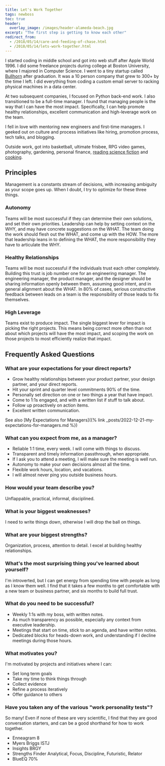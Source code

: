 ```yaml
---
title: Let's Work Together
tags: newboss
toc: true
header:
  overlay_image: /images/header-alameda-beach.jpg
excerpt: "The first step is getting to know each other"
redirect_from:
  - /2018/05/14/care-and-feeding-of-chase.html
  - /2018/05/14/lets-work-together.html
---
```


I started coding in middle school and got into web stuff after Apple World 1996.
I did some freelance projects during college at Boston University, where I majored in
Computer Science. I went to a tiny startup called [Bullhorn](https://www.bullhorn.com/) after graduation. It
was a 10 person company that grew to 300+ by the time I left. I did everything from coding 
a custom email server to racking physical machines in a data center.

At two subsequent companies, I focused on Python back-end work. I also
transitioned to be a full-time manager. I found that managing people is the
way that I can have the most impact. Specifically, I can help promote healthy
relationships, excellent communication and high-leverage work on the team.

I fell in love with mentoring new engineers and first-time managers. I geeked out on
culture and process initiatives like hiring, promotion process, tech talks,
and blogging.

Outside work, got into basketball, ultimate frisbee, RPG video games,
photography, gardening, personal finance,
[reading science fiction](https://www.goodreads.com/user/show/9297327-chase-seibert)
and [cooking](https://www.dropbox.com/s/j16y65jm26780n8/cookbook.pdf?dl=0).

## Principles

Management is a constants stream of decisions, with increasing ambiguity as your
scope goes up. When I doubt, I try to optimize for these three things. 

### Autonomy

Teams will be most successful if they can determine their own solutions, and set 
their own priorities. Leadership can help by setting context on the WHY, and may 
have concrete suggestions on the WHAT. The team doing the work should flesh out
the WHAT, and come up with the HOW. The more that leadership leans in to defining
the WHAT, the more responsibility they have to articulate the WHY. 

### Healthy Relationships

Teams will be most successful if the individuals trust each other completely. 
Building this trust is job number one for an engineering manager. The engineering 
manager, the product manager, and the designer should be sharing information openly 
between them, assuming good intent, and in general alignment about the WHAT. In 80% 
of cases, serious constructive feedback between leads on a team is the responsibility 
of those leads to fix themselves. 

### High Leverage

Teams exist to produce impact. The single biggest lever for impact is picking the 
right projects. This means being correct more often than not about which projects will
have the most impact, and scoping the work on those projects to most efficiently realize 
that impact. 

## Frequently Asked Questions

### What are your expectations for your direct reports?

- Grow healthy relationships between your product partner, your design partner, and your direct reports.
- Hit your sprint and quarter level commitments 90% of the time.
- Personally set direction on one or two things a year that have impact.
- Come to 1:1s engaged, and with a written list if stuff to talk about.
- Follow up proactively on action items.
- Excellent written communication.

See also [My Expectations for Managers]({% link _posts/2022-12-21-my-expectations-for-managers.md %})

### What can you expect from me, as a manager?

- Reliable 1:1 time, every week. I will come with things to discuss.
- Transparent and timely information passthrough, when appropriate. 
- If I ask you to attend a meeting, I will make sure the meeting is well run.
- Autonomy to make your own decisions almost all the time.
- Flexible work hours, location, and vacations.
- I will almost never ping you outside business hours.

### How would your team describe you?

Unflappable, practical, informal, disciplined.

### What is your biggest weaknesses?

I need to write things down, otherwise I will drop the ball on things. 

### What are your biggest strengths?

Organization, process, attention to detail. I excel at building healthy relationships.

### What's the most surprising thing you've learned about yourself?

I'm introverted, but I can get energy from spending time with people as long as
I know them well. I find that it takes a few months to get comfortable with a new
team or business partner, and six months to build full trust. 

### What do you need to be successful?

- Weekly 1:1s with my boss, with written notes.
- As much transparency as possible, especially any context from executive leadership.
- Meetings that start on time, stick to an agenda, and have written notes.
- Dedicated blocks for heads-down work, and understanding if I decline meetings during those hours.

### What motivates you?

I'm motivated by projects and initiatives where I can:

- Set long term goals
- Take my time to think things through
- Collect evidence
- Refine a process iteratively
- Offer guidance to others

### Have you taken any of the various "work personality tests"?

So many! Even if none of these are very scientific, I find that
they are good conversation starters, and can be a good shorthand
for how to work together.

- Enneagram 8
- Myers Briggs ISTJ
- Insights BRGY
- Strengths Finder Analytical, Focus, Discipline, Futuristic, Relator
- BlueEQ 70%
